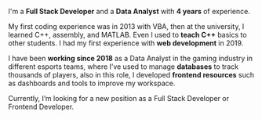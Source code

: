 I'm a **Full Stack Developer** and a **Data Analyst** with **4 years** of experience.

My first coding experience was in 2013 with VBA, then at the university, I learned C++, assembly, and MATLAB. Even I used to **teach C++** basics to other students. I had my first experience with **web development** in 2019.

I have been **working since 2018** as a Data Analyst in the gaming industry in different esports teams, where I’ve used to manage **databases** to track thousands of players, also in this role, I developed **frontend resources** such as dashboards and tools to improve my workspace.

Currently, I’m looking for a new position as a Full Stack Developer or Frontend Developer.
